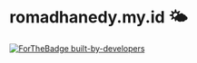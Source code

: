 # romadhanedy.my.id 🌤

[![ForTheBadge built-by-developers](http://ForTheBadge.com/images/badges/built-by-developers.svg)](https://github.com/dyprast)
